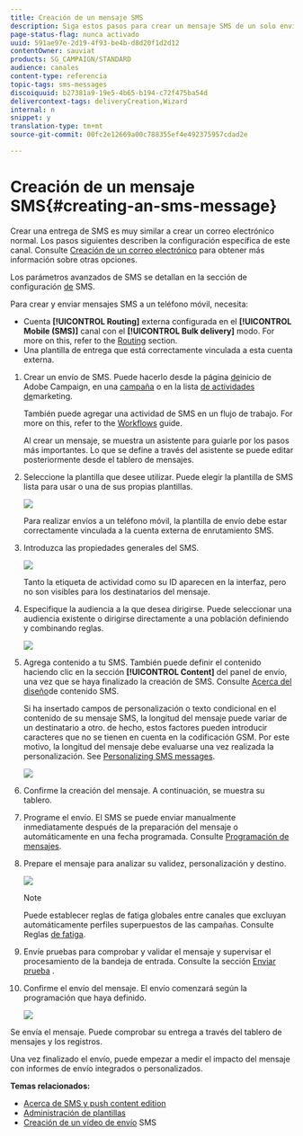 ```yaml
---
title: Creación de un mensaje SMS
description: Siga estos pasos para crear un mensaje SMS de un solo envío en Adobe Campaign.
page-status-flag: nunca activado
uuid: 591ae97e-2d19-4f93-be4b-d8d20f1d2d12
contentOwner: sauviat
products: SG_CAMPAIGN/STANDARD
audience: canales
content-type: referencia
topic-tags: sms-messages
discoiquuid: b27381a9-19e5-4b65-b194-c72f475ba54d
delivercontext-tags: deliveryCreation,Wizard
internal: n
snippet: y
translation-type: tm+mt
source-git-commit: 00fc2e12669a00c788355ef4e492375957cdad2e

---
```



# Creación de un mensaje SMS{#creating-an-sms-message}

Crear una entrega de SMS es muy similar a crear un correo electrónico normal. Los pasos siguientes describen la configuración específica de este canal. Consulte [Creación de un correo electrónico](../../channels/using/creating-an-email.md) para obtener más información sobre otras opciones.

Los parámetros avanzados de SMS se detallan en la sección de configuración [de](../../administration/using/configuring-sms-channel.md) SMS.

Para crear y enviar mensajes SMS a un teléfono móvil, necesita:

* Cuenta **[!UICONTROL Routing]** externa configurada en el **[!UICONTROL Mobile (SMS)]** canal con el **[!UICONTROL Bulk delivery]** modo. For more on this, refer to the [Routing](../../administration/using/configuring-sms-channel.md#defining-an-sms-routing) section.
* Una plantilla de entrega que está correctamente vinculada a esta cuenta externa.

1. Crear un envío de SMS. Puede hacerlo desde la página [de](../../start/using/interface-description.md#home-page)inicio de Adobe Campaign, en una [campaña](../../start/using/marketing-activities.md#creating-a-marketing-activity) o en la lista [de actividades de](../../start/using/programs-and-campaigns.md#creating-a-campaign)marketing.

   También puede agregar una actividad de SMS en un flujo de trabajo. For more on this, refer to the [Workflows](../../automating/using/sms-delivery.md) guide.

   Al crear un mensaje, se muestra un asistente para guiarle por los pasos más importantes. Lo que se define a través del asistente se puede editar posteriormente desde el tablero de mensajes.

1. Seleccione la plantilla que desee utilizar. Puede elegir la plantilla de SMS lista para usar o una de sus propias plantillas.

   ![](assets/sms_creation_1.png)

   Para realizar envíos a un teléfono móvil, la plantilla de envío debe estar correctamente vinculada a la cuenta externa de enrutamiento SMS.

1. Introduzca las propiedades generales del SMS.

   ![](assets/sms_creation_2.png)

   Tanto la etiqueta de actividad como su ID aparecen en la interfaz, pero no son visibles para los destinatarios del mensaje.

1. Especifique la audiencia a la que desea dirigirse. Puede seleccionar una audiencia existente o dirigirse directamente a una población definiendo y combinando reglas.

   ![](assets/sms_creation_3.png)

1. Agrega contenido a tu SMS. También puede definir el contenido haciendo clic en la sección **[!UICONTROL Content]** del panel de envío, una vez que se haya finalizado la creación de SMS. Consulte [Acerca del diseño](../../channels/using/about-sms-and-push-content-design.md)de contenido SMS.

   Si ha insertado campos de personalización o texto condicional en el contenido de su mensaje SMS, la longitud del mensaje puede variar de un destinatario a otro. de hecho, estos factores pueden introducir caracteres que no se tienen en cuenta en la codificación GSM. Por este motivo, la longitud del mensaje debe evaluarse una vez realizada la personalización. See [Personalizing SMS messages](../../channels/using/personalizing-sms-messages.md).

   ![](assets/sms_creation_4.png)

1. Confirme la creación del mensaje. A continuación, se muestra su tablero.
1. Programe el envío. El SMS se puede enviar manualmente inmediatamente después de la preparación del mensaje o automáticamente en una fecha programada. Consulte [Programación de mensajes](../../sending/using/about-scheduling-messages.md).
1. Prepare el mensaje para analizar su validez, personalización y destino.

   ![](assets/sms_creation_6.png)

   >[!NOTE]
   >
   >Puede establecer reglas de fatiga globales entre canales que excluyan automáticamente perfiles superpuestos de las campañas. Consulte Reglas [de fatiga](../../administration/using/fatigue-rules.md).

1. Envíe pruebas para comprobar y validar el mensaje y supervisar el procesamiento de la bandeja de entrada. Consulte la sección [Enviar prueba](../../sending/using/managing-test-profiles-and-sending-proofs.md#sending-proofs) .
1. Confirme el envío del mensaje. El envío comenzará según la programación que haya definido.

   ![](assets/sms_creation_7.png)

Se envía el mensaje. Puede comprobar su entrega a través del tablero de mensajes y los registros.

Una vez finalizado el envío, puede empezar a medir el impacto del mensaje con informes de envío integrados o personalizados.

**Temas relacionados:**

* [Acerca de SMS y push content edition](../../channels/using/about-sms-and-push-content-design.md)
* [Administración de plantillas](../../start/using/about-templates.md)
* [Creación de un vídeo de envío](https://helpx.adobe.com/campaign/kt/acs/using/acs-creating-a-sms-delivery-feature-video-use.html) SMS

